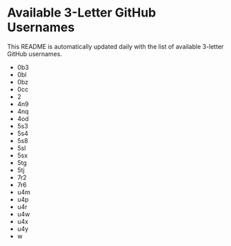 # Available 3-Letter GitHub Usernames

This README is automatically updated daily with the list of available 3-letter GitHub usernames.

- 0b3
- 0bl
- 0bz
- 0cc
- 2
- 4n9
- 4nq
- 4od
- 5s3
- 5s4
- 5s8
- 5sl
- 5sx
- 5tg
- 5tj
- 7r2
- 7r6
- u4m
- u4p
- u4r
- u4w
- u4x
- u4y
- w
